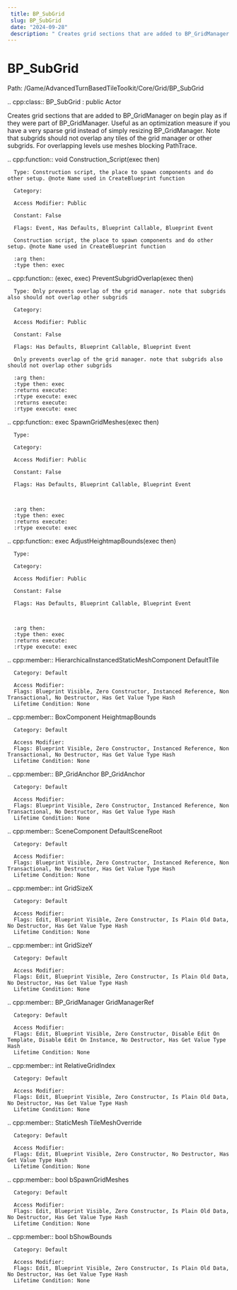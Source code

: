 ```yaml
---
 title: BP_SubGrid
 slug: BP_SubGrid
 date: "2024-09-28"
 description: " Creates grid sections that are added to BP_GridManager on begin play as if they were part of BP_GridManager. Useful as an optimization measure if you have a very sparse grid instead of simply resizing BP_GridManager. Note that subgrids should not overlap any tiles of the grid manager or other subgrids. For overlapping levels use meshes blocking PathTrace."
---
```


BP_SubGrid
===========

Path: /Game/AdvancedTurnBasedTileToolkit/Core/Grid/BP_SubGrid

.. cpp:class:: BP_SubGrid : public Actor

   Creates grid sections that are added to BP_GridManager on begin play as if they were part of BP_GridManager. Useful as an optimization measure if you have a very sparse grid instead of simply resizing BP_GridManager. Note that subgrids should not overlap any tiles of the grid manager or other subgrids. For overlapping levels use meshes blocking PathTrace.

   .. cpp:function:: void Construction_Script(exec then)

      Type: Construction script, the place to spawn components and do other setup. @note Name used in CreateBlueprint function

      Category: 

      Access Modifier: Public

      Constant: False

      Flags: Event, Has Defaults, Blueprint Callable, Blueprint Event

      Construction script, the place to spawn components and do other setup. @note Name used in CreateBlueprint function

      :arg then: 
      :type then: exec

   .. cpp:function:: (exec, exec) PreventSubgridOverlap(exec then)

      Type: Only prevents overlap of the grid manager. note that subgrids also should not overlap other subgrids

      Category: 

      Access Modifier: Public

      Constant: False

      Flags: Has Defaults, Blueprint Callable, Blueprint Event

      Only prevents overlap of the grid manager. note that subgrids also should not overlap other subgrids

      :arg then: 
      :type then: exec
      :returns execute: 
      :rtype execute: exec
      :returns execute: 
      :rtype execute: exec

   .. cpp:function:: exec SpawnGridMeshes(exec then)

      Type: 

      Category: 

      Access Modifier: Public

      Constant: False

      Flags: Has Defaults, Blueprint Callable, Blueprint Event

      

      :arg then: 
      :type then: exec
      :returns execute: 
      :rtype execute: exec

   .. cpp:function:: exec AdjustHeightmapBounds(exec then)

      Type: 

      Category: 

      Access Modifier: Public

      Constant: False

      Flags: Has Defaults, Blueprint Callable, Blueprint Event

      

      :arg then: 
      :type then: exec
      :returns execute: 
      :rtype execute: exec

   .. cpp:member:: HierarchicalInstancedStaticMeshComponent DefaultTile

      Category: Default

      Access Modifier: 
      Flags: Blueprint Visible, Zero Constructor, Instanced Reference, Non Transactional, No Destructor, Has Get Value Type Hash
      Lifetime Condition: None

      

   .. cpp:member:: BoxComponent HeightmapBounds

      Category: Default

      Access Modifier: 
      Flags: Blueprint Visible, Zero Constructor, Instanced Reference, Non Transactional, No Destructor, Has Get Value Type Hash
      Lifetime Condition: None

      

   .. cpp:member:: BP_GridAnchor BP_GridAnchor

      Category: Default

      Access Modifier: 
      Flags: Blueprint Visible, Zero Constructor, Instanced Reference, Non Transactional, No Destructor, Has Get Value Type Hash
      Lifetime Condition: None

      

   .. cpp:member:: SceneComponent DefaultSceneRoot

      Category: Default

      Access Modifier: 
      Flags: Blueprint Visible, Zero Constructor, Instanced Reference, Non Transactional, No Destructor, Has Get Value Type Hash
      Lifetime Condition: None

      

   .. cpp:member:: int GridSizeX

      Category: Default

      Access Modifier: 
      Flags: Edit, Blueprint Visible, Zero Constructor, Is Plain Old Data, No Destructor, Has Get Value Type Hash
      Lifetime Condition: None

      

   .. cpp:member:: int GridSizeY

      Category: Default

      Access Modifier: 
      Flags: Edit, Blueprint Visible, Zero Constructor, Is Plain Old Data, No Destructor, Has Get Value Type Hash
      Lifetime Condition: None

      

   .. cpp:member:: BP_GridManager GridManagerRef

      Category: Default

      Access Modifier: 
      Flags: Edit, Blueprint Visible, Zero Constructor, Disable Edit On Template, Disable Edit On Instance, No Destructor, Has Get Value Type Hash
      Lifetime Condition: None

      

   .. cpp:member:: int RelativeGridIndex

      Category: Default

      Access Modifier: 
      Flags: Edit, Blueprint Visible, Zero Constructor, Is Plain Old Data, No Destructor, Has Get Value Type Hash
      Lifetime Condition: None

      

   .. cpp:member:: StaticMesh TileMeshOverride

      Category: Default

      Access Modifier: 
      Flags: Edit, Blueprint Visible, Zero Constructor, No Destructor, Has Get Value Type Hash
      Lifetime Condition: None

      

   .. cpp:member:: bool bSpawnGridMeshes

      Category: Default

      Access Modifier: 
      Flags: Edit, Blueprint Visible, Zero Constructor, Is Plain Old Data, No Destructor, Has Get Value Type Hash
      Lifetime Condition: None

      

   .. cpp:member:: bool bShowBounds

      Category: Default

      Access Modifier: 
      Flags: Edit, Blueprint Visible, Zero Constructor, Is Plain Old Data, No Destructor, Has Get Value Type Hash
      Lifetime Condition: None

      


